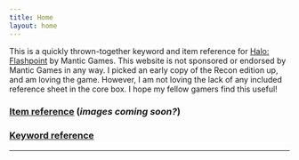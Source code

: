 ```yaml
---
title: Home
layout: home
---
```


This is a quickly thrown-together keyword and item reference for [Halo: Flashpoint][Halo: Flashpoint] by Mantic Games. This website is not sponsored or endorsed by Mantic Games in any way. I picked an early copy of the Recon edition up, and am loving the game. However, I am not loving the lack of any included reference sheet in the core box. I hope my fellow gamers find this useful!

### [Item reference](/docs/items.md) (*images coming soon?*)
### [Keyword reference](/docs/keywords.md)

----

[Halo: Flashpoint]: https://just-the-docs.github.io/just-the-docs/
[Mantic Games]: https://www.manticgames.com/

